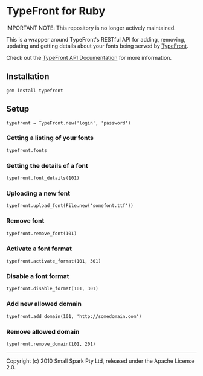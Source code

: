 # TypeFront for Ruby

IMPORTANT NOTE: This repository is no longer actively maintained.

This is a wrapper around TypeFront's RESTful API for adding, removing, updating and getting details about your fonts being served by [TypeFront](http://typefront.com).

Check out the [TypeFront API Documentation](http://typefront.com/documentation) for more information.

## Installation

`gem install typefront`

## Setup

`typefront = TypeFront.new('login', 'password')`

### Getting a listing of your fonts

`typefront.fonts`

### Getting the details of a font

`typefront.font_details(101)`

### Uploading a new font

`typefront.upload_font(File.new('somefont.ttf'))`

### Remove font

`typefront.remove_font(101)`

### Activate a font format

`typefront.activate_format(101, 301)`

### Disable a font format

`typefront.disable_format(101, 301)`

### Add new allowed domain

`typefront.add_domain(101, 'http://somedomain.com')`

### Remove allowed domain

`typefront.remove_domain(101, 201)`

---

Copyright (c) 2010 Small Spark Pty Ltd, released under the Apache License 2.0.
